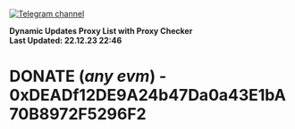 [![Telegram channel](https://img.shields.io/endpoint?url=https://runkit.io/damiankrawczyk/telegram-badge/branches/master?url=https://t.me/n4z4v0d)](https://t.me/n4z4v0d) 

**Dynamic Updates Proxy List with Proxy Checker**  
**Last Updated: 22.12.23 22:46**

# DONATE (_any evm_) - 0xDEADf12DE9A24b47Da0a43E1bA70B8972F5296F2
